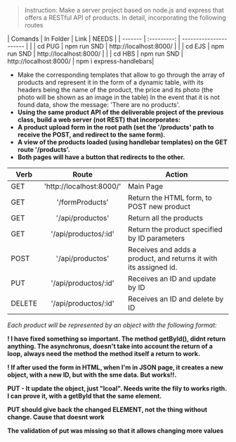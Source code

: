 > Instruction: Make a server project based on node.js and express that offers a RESTful API of products. In detail, incorporating the following routes

| Comands | In Folder   | Link                   |  NEEDS                  |
| ------- | :---------: | ---------------------- |                         |
| cd PUG  | npm run SND | http://localhost:8000/ |                         |
| cd EJS  | npm run SND | http://localhost:8000/ |                         |
| cd HBS  | npm run SND | http://localhost:8000/ | npm i express-handlebars|

- Make the corresponding templates that allow to go through the array of products and represent it in the form of a dynamic table, with its headers being the name of the product, the price and its photo (the photo will be shown as an image in the table) In the event that it is not found data, show the message: 'There are no products'.
- **Using the same product API of the deliverable project of the previous class, build a web server (not REST) ​​that incorporates:**
- **A product upload form in the root path (set the '/products' path to receive the POST, and redirect to the same form).**
- **A view of the products loaded (using handlebar templates) on the GET route '/products'.**
- **Both pages will have a button that redirects to the other.**

| Verb   |          Route           | Action                                                            |
| ------ | :----------------------: | ----------------------------------------------------------------- |
| GET    | 'http://localhost:8000/' | Main Page                                                         |
| GET    |     '/formProducts'      | Return the HTML form, to POST new product                         |
| GET    |     '/api/productos'     | Return all the products                                           |
| GET    |   '/api/productos/:id'   | Return the product specified by ID parameters                     |
| POST   |     '/api/productos'     | Receives and adds a product, and returns it with its assigned id. |
| PUT    |   '/api/productos/:id'   | Receives an ID and update by ID                                   |
| DELETE |   '/api/productos/:id'   | Receives an ID and delete by ID                                   |

_Each product will be represented by an object with the following format:_

**! I have fixed something so important. The method getById(), didnt return anything. The asynchronus, doesn't take into account the return of a loop, always need the method the method itself a return to work.**

**! If after used the form in HTML, when I'm in JSON page, it creates a new object, with a new ID, but with the sme data. But works!!.**

**PUT - It update the object, just "lcoal". Needs write the fily to works rigth. I can prove it, with a getById that the same element.**

**PUT should give back the changed ELEMENT, not the thing without change. Cause that doesnt work**

**The validation of put was missing so that it allows changing more values**
